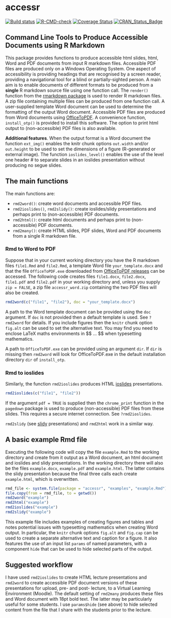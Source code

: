 
<!-- README.md is generated from README.Rmd. Please edit that file -->

# accessr

[![Build
status](https://ci.appveyor.com/api/projects/status/a314mt4b1b60tms5?svg=true)](https://ci.appveyor.com/project/paulnorthrop/accessr)
[![R-CMD-check](https://github.com/paulnorthrop/accessr/actions/workflows/R-CMD-check.yaml/badge.svg)](https://github.com/paulnorthrop/accessr/actions/workflows/R-CMD-check.yaml)
[![Coverage
Status](https://codecov.io/github/paulnorthrop/accessr/coverage.svg?branch=master)](https://app.codecov.io/github/paulnorthrop/accessr?branch=master)
[![CRAN_Status_Badge](https://www.r-pkg.org/badges/version/accessr)](https://cran.r-project.org/package=accessr)

## Command Line Tools to Produce Accessible Documents using R Markdown

This package provides functions to produce accessible html slides, html,
Word and PDF documents from input R markdown files. Accessible PDF files
are produced only on a Windows Operating System. One aspect of
accessibility is providing headings that are recognised by a screen
reader, providing a navigational tool for a blind or partially-sighted
person. A main aim is to enable documents of different formats to be
produced from a **single** R markdown source file using one function
call. The `render()` function from the [rmarkdown
package](https://cran.r-project.org/package=rmarkdown) is used to render
R markdown files. A zip file containing multiple files can be produced
from one function call. A user-supplied template Word document can be
used to determine the formatting of the output Word document. Accessible
PDF files are produced from Word documents using
[OfficeToPDF](https://github.com/cognidox/OfficeToPDF). A convenience
function, `install_otp()` is provided to install this software. The
option to print html output to (non-accessible) PDF files is also
available.

**Additional features**. When the output format is a Word document the
function `ext_img()` enables the knitr chunk options `out.width` and/or
`out.height` to be used to set the dimensions of a figure (R-generated
or external image). The function `ioslides_level()` enables the use of
the level one header \# to separate slides in an ioslides presentation
without producing no segue slides.

## The main functions

The main functions are:

- `rmd2word()`: create word documents and accessible PDF files.
- `rmd2ioslides()`, `rmd2slidy()`: create ioslides/slidy presentations
  and perhaps print to (non-accessible) PDF documents.
- `rmd2html()`: create html documents and perhaps print to
  (non-accessible) PDF documents.
- `rmd2many()`: create HTML slides, PDF slides, Word and PDF documents
  from a single R markdown file.

### Rmd to Word to PDF

Suppose that in your current working directory you have the R markdown
files `file1.Rmd` and `file2.Rmd`, a template Word file
`your_template.docx` and that the file `OfficeToPDF.exe` downloaded from
[OfficeToPDF releases](https://github.com/cognidox/OfficeToPDF/releases)
can be accessed. The following code creates files `file1.docx`,
`file2.docx`, `file1.pdf` and `file2.pdf` in your working directory and,
unless you supply `zip = FALSE`, a zip file `accessr_word.zip`
containing the two PDF files will also be created.

``` r
rmd2word(c("file1", "file2"), doc = "your_template.docx")
```

A path to the Word template document can be provided using the `doc`
argument. If `doc` is not provided then a default template is used. See
`?rmd2word` for details. If you include figures then the `knitr` chunk
option `fig.alt` can be used to set the alternative text. You may find
you need to enclose LaTeX maths environments in \$\$ … \$\$ when
typesetting mathematics.

A path to `OfficeToPDF.exe` can be provided using an argument `dir`. If
`dir` is missing then `rmd2word` will look for OfficeToPDF.exe in the
default installation directory `dir` of `install_otp`.

### Rmd to ioslides

Similarly, the function `rmd2ioslides` produces HTML
[ioslides](https://bookdown.org/yihui/rmarkdown/ioslides-presentation.html)
presentations.

``` r
rmd2ioslides(c("file1", "file2"))
```

If the argument `pdf = TRUE` is supplied then the `chrome_print`
function in the `pagedown` package is used to produce (non-accessible)
PDF files from these slides. This requires a secure internet connection.
See `?rmd2ioslides`.

`rmd2slidy` (see
[slidy](https://bookdown.org/yihui/rmarkdown/slidy-presentation.html)
presentations) and `rmd2html` work in a similar way.

## A basic example Rmd file

Executing the following code will copy the file `example.Rmd` to the
working directory and create from it output as a Word document, an html
document and ioslides and slidy presentations. In the working directory
there will also be the files `example.docx`, `example.pdf` and
`example.html`. The latter contains the slidy presentation because the
final three calls each create `example.html`, which is overwritten.

``` r
rmd_file <- system.file(package = "accessr", "examples", "example.Rmd")
file.copy(from = rmd_file, to = getwd())
rmd2word("example")
rmd2html("example")
rmd2ioslides("example")
rmd2slidy("example")
```

This example file includes examples of creating figures and tables and
notes potential issues with typesetting mathematics when creating Word
output. In particular, the `knitr` chunk options `fig.alt` and `fig.cap`
can be used to create a separate alternative text and caption for a
figure. It also features the use of an input list `params` of named
parameters, with a component `hide` that can be used to hide selected
parts of the output.

## Suggested workflow

I have used `rmd2ioslides` to create HTML lecture presentations and
`rmd2word` to create accessible PDF document versions of these
presentations for upload, pre- and post- lecture, to a Virtual Learning
Environment (Moodle). The default setting of `rmd2many` produces these
files and Word document with 18pt bold text. The latter may be
particularly useful for some students. I use `params$hide` (see above)
to hide selected content from the file that I share with the students
prior to the lecture.
